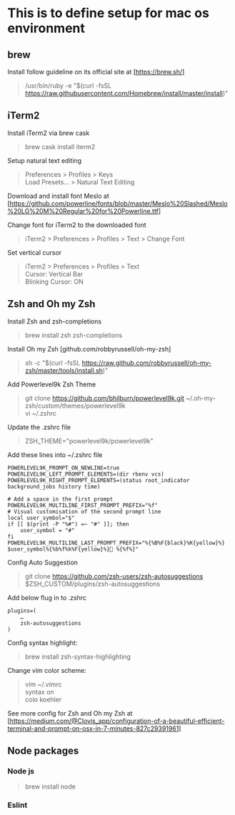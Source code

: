 # This is to define setup for mac os environment

## brew
Install follow guideline on its official site at [https://brew.sh/]

> /usr/bin/ruby -e "$(curl -fsSL https://raw.githubusercontent.com/Homebrew/install/master/install)"

## iTerm2
Install iTerm2 via brew cask
> brew cask install iterm2

Setup natural text editing

> Preferences > Profiles > Keys  
> Load Presets... > Natural Text Editing

Download and install font Meslo at [https://github.com/powerline/fonts/blob/master/Meslo%20Slashed/Meslo%20LG%20M%20Regular%20for%20Powerline.ttf]

Change font for iTerm2 to the downloaded font
> iTerm2 > Preferences > Profiles > Text > Change Font

Set vertical cursor
> iTerm2 > Preferences > Profiles > Text  
> Cursor: Vertical Bar  
> Blinking Cursor: ON

## Zsh and Oh my Zsh

Install Zsh and zsh-completions
> brew install zsh zsh-completions

Install Oh my Zsh [github.com/robbyrussell/oh-my-zsh]
> sh -c "$(curl -fsSL https://raw.github.com/robbyrussell/oh-my-zsh/master/tools/install.sh)"

Add Powerlevel9k Zsh Theme
> git clone https://github.com/bhilburn/powerlevel9k.git ~/.oh-my-zsh/custom/themes/powerlevel9k  
> vi ~/.zshrc

Update the .zshrc file
> ZSH_THEME="powerlevel9k/powerlevel9k"

Add these lines into ~/.zshrc file
```
POWERLEVEL9K_PROMPT_ON_NEWLINE=true
POWERLEVEL9K_LEFT_PROMPT_ELEMENTS=(dir rbenv vcs)  
POWERLEVEL9K_RIGHT_PROMPT_ELEMENTS=(status root_indicator background_jobs history time)  

# Add a space in the first prompt
POWERLEVEL9K_MULTILINE_FIRST_PROMPT_PREFIX="%f"
# Visual customisation of the second prompt line
local user_symbol="$"
if [[ $(print -P "%#") =~ "#" ]]; then
    user_symbol = "#"
fi
POWERLEVEL9K_MULTILINE_LAST_PROMPT_PREFIX="%{%B%F{black}%K{yellow}%} $user_symbol%{%b%f%k%F{yellow}%} %{%f%}"
```

Config Auto Suggestion
> git clone https://github.com/zsh-users/zsh-autosuggestions $ZSH_CUSTOM/plugins/zsh-autosuggestions  

Add below flug in to .zshrc
```
plugins=(
    …
    zsh-autosuggestions
)
```

Config syntax highlight:
> brew install zsh-syntax-highlighting

Change vim color scheme: 
> vim ~/.vimrc  
> syntax on  
> colo koehler  

See more config for Zsh and Oh my Zsh at [https://medium.com/@Clovis_app/configuration-of-a-beautiful-efficient-terminal-and-prompt-on-osx-in-7-minutes-827c29391961]

## Node packages
### Node js
> brew install node

### Eslint
